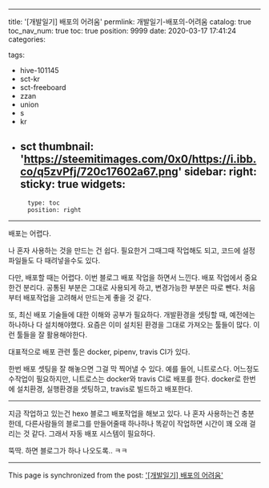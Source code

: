 
---
title: '[개발일기] 배포의 어려움'
permlink: 개발일기-배포의-어려움
catalog: true
toc_nav_num: true
toc: true
position: 9999
date: 2020-03-17 17:41:24
categories:

tags:
- hive-101145
- sct-kr
- sct-freeboard
- zzan
- union
- s
- kr
- sct
thumbnail: 'https://steemitimages.com/0x0/https://i.ibb.co/q5zvPfj/720c17602a67.png'
sidebar:
    right:
        sticky: true
widgets:
    -
        type: toc
        position: right
---


배포는 어렵다.

나 혼자 사용하는 것을 만드는 건 쉽다. 필요한거 그때그때 작업해도 되고, 코드에 설정파일들도 다 때려넣을수도 있다.

다만, 배포할 때는 어렵다. 이번 블로그 배포 작업을 하면서 느낀다.  배포 작업에서 중요한건 분리다. 공통된 부분은 그대로 사용되게 하고, 변경가능한 부분은 따로 뺀다. 처음부터 배포작업을 고려해서 만드는게 좋을 것 같다.

또, 최신 배포 기술들에 대한 이해와 공부가 필요하다. 개발환경을 셋팅할 때, 예전에는 하나하나 다 설치해야했다. 요즘은 이미 설치된 환경을 그대로 가져오는 툴들이 많다. 이런 툴들을 잘 활용해야한다.

대표적으로 배포 관련 툴은 docker, pipenv,  travis CI가 있다.

한번 배포 셋팅을 잘 해놓으면 그걸 막 찍어낼 수 있다. 예를 들어, 니트로스다. 어느정도 수작업이 필요하지만, 니트로스는 docker와 travis CI로 배포를 한다. docker로 한번에 설치환경, 실행환경을 셋팅하고, travis로 빌드하고 배포한다.

---

지금 작업하고 있는건 hexo 블로그 배포작업을 해보고 있다.
나 혼자 사용하는건 충분한데, 다른사람들의 블로그를 만들어줄때 하나하나 똑같이 작업하면 시간이 꽤 오래 걸리는 것 같다. 그래서 자동 배포 시스템이 필요하다.

뚝딱. 하면 블로그가 하나 나오도록.. ㅋㅋ

- - -

This page is synchronized from the post: ['[개발일기] 배포의 어려움'](https://steempeak.com/@jacobyu/3zfr3s)
